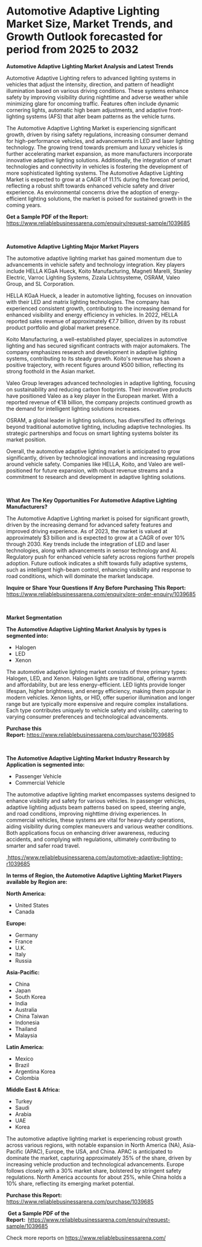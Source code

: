 <p><h1>Automotive Adaptive Lighting Market Size, Market Trends, and Growth Outlook forecasted for period from 2025 to 2032</h1></p><p><strong>Automotive Adaptive Lighting Market Analysis and Latest Trends</strong></p>
<p><p>Automotive Adaptive Lighting refers to advanced lighting systems in vehicles that adjust the intensity, direction, and pattern of headlight illumination based on various driving conditions. These systems enhance safety by improving visibility during nighttime and adverse weather while minimizing glare for oncoming traffic. Features often include dynamic cornering lights, automatic high beam adjustments, and adaptive front-lighting systems (AFS) that alter beam patterns as the vehicle turns.</p><p>The Automotive Adaptive Lighting Market is experiencing significant growth, driven by rising safety regulations, increasing consumer demand for high-performance vehicles, and advancements in LED and laser lighting technology. The growing trend towards premium and luxury vehicles is further accelerating market expansion, as more manufacturers incorporate innovative adaptive lighting solutions. Additionally, the integration of smart technologies and connectivity in vehicles is fostering the development of more sophisticated lighting systems. The Automotive Adaptive Lighting Market is expected to grow at a CAGR of 11.1% during the forecast period, reflecting a robust shift towards enhanced vehicle safety and driver experience. As environmental concerns drive the adoption of energy-efficient lighting solutions, the market is poised for sustained growth in the coming years.</p></p>
<p><strong>Get a Sample PDF of the Report:&nbsp;</strong> <a href="https://www.reliablebusinessarena.com/enquiry/request-sample/1039685?utm_campaign=2724&utm_medium=2&utm_source=Github&utm_content=ia&utm_term=28022025&utm_id=automotive-adaptive-lighting">https://www.reliablebusinessarena.com/enquiry/request-sample/1039685</a></p>
<p>&nbsp;</p>
<p><strong>Automotive Adaptive Lighting Major Market Players</strong></p>
<p><p>The automotive adaptive lighting market has gained momentum due to advancements in vehicle safety and technology integration. Key players include HELLA KGaA Hueck, Koito Manufacturing, Magneti Marelli, Stanley Electric, Varroc Lighting Systems, Zizala Lichtsysteme, OSRAM, Valeo Group, and SL Corporation.</p><p>HELLA KGaA Hueck, a leader in automotive lighting, focuses on innovation with their LED and matrix lighting technologies. The company has experienced consistent growth, contributing to the increasing demand for enhanced visibility and energy efficiency in vehicles. In 2022, HELLA reported sales revenue of approximately €7.7 billion, driven by its robust product portfolio and global market presence.</p><p>Koito Manufacturing, a well-established player, specializes in automotive lighting and has secured significant contracts with major automakers. The company emphasizes research and development in adaptive lighting systems, contributing to its steady growth. Koito's revenue has shown a positive trajectory, with recent figures around ¥500 billion, reflecting its strong foothold in the Asian market.</p><p>Valeo Group leverages advanced technologies in adaptive lighting, focusing on sustainability and reducing carbon footprints. Their innovative products have positioned Valeo as a key player in the European market. With a reported revenue of €18 billion, the company projects continued growth as the demand for intelligent lighting solutions increases.</p><p>OSRAM, a global leader in lighting solutions, has diversified its offerings beyond traditional automotive lighting, including adaptive technologies. Its strategic partnerships and focus on smart lighting systems bolster its market position. </p><p>Overall, the automotive adaptive lighting market is anticipated to grow significantly, driven by technological innovations and increasing regulations around vehicle safety. Companies like HELLA, Koito, and Valeo are well-positioned for future expansion, with robust revenue streams and a commitment to research and development in adaptive lighting solutions.</p></p>
<p>&nbsp;</p>
<p><strong>What Are The Key Opportunities For Automotive Adaptive Lighting Manufacturers?</strong></p>
<p><p>The Automotive Adaptive Lighting market is poised for significant growth, driven by the increasing demand for advanced safety features and improved driving experience. As of 2023, the market is valued at approximately $3 billion and is expected to grow at a CAGR of over 10% through 2030. Key trends include the integration of LED and laser technologies, along with advancements in sensor technology and AI. Regulatory push for enhanced vehicle safety across regions further propels adoption. Future outlook indicates a shift towards fully adaptive systems, such as intelligent high-beam control, enhancing visibility and response to road conditions, which will dominate the market landscape.</p></p>
<p><strong>Inquire or Share Your Questions If Any Before Purchasing This Report:</strong> <a href="https://www.reliablebusinessarena.com/enquiry/pre-order-enquiry/1039685?utm_campaign=2724&utm_medium=2&utm_source=Github&utm_content=ia&utm_term=28022025&utm_id=automotive-adaptive-lighting">https://www.reliablebusinessarena.com/enquiry/pre-order-enquiry/1039685</a></p>
<p>&nbsp;</p>
<p><strong>Market Segmentation</strong></p>
<p><strong>The Automotive Adaptive Lighting Market Analysis by types is segmented into:</strong></p>
<p><ul><li>Halogen</li><li>LED</li><li>Xenon</li></ul></p>
<p><p>The automotive adaptive lighting market consists of three primary types: Halogen, LED, and Xenon. Halogen lights are traditional, offering warmth and affordability, but are less energy-efficient. LED lights provide longer lifespan, higher brightness, and energy efficiency, making them popular in modern vehicles. Xenon lights, or HID, offer superior illumination and longer range but are typically more expensive and require complex installations. Each type contributes uniquely to vehicle safety and visibility, catering to varying consumer preferences and technological advancements.</p></p>
<p><strong>Purchase this Report:&nbsp;</strong><a href="https://www.reliablebusinessarena.com/purchase/1039685?utm_campaign=2724&utm_medium=2&utm_source=Github&utm_content=ia&utm_term=28022025&utm_id=automotive-adaptive-lighting">https://www.reliablebusinessarena.com/purchase/1039685</a></p>
<p>&nbsp;</p>
<p><strong>The Automotive Adaptive Lighting Market Industry Research by Application is segmented into:</strong></p>
<p><ul><li>Passenger Vehicle</li><li>Commercial Vehicle</li></ul></p>
<p><p>The automotive adaptive lighting market encompasses systems designed to enhance visibility and safety for various vehicles. In passenger vehicles, adaptive lighting adjusts beam patterns based on speed, steering angle, and road conditions, improving nighttime driving experiences. In commercial vehicles, these systems are vital for heavy-duty operations, aiding visibility during complex maneuvers and various weather conditions. Both applications focus on enhancing driver awareness, reducing accidents, and complying with regulations, ultimately contributing to smarter and safer road travel.</p></p>
<p><a href="https://www.reliablebusinessarena.com/automotive-adaptive-lighting-r1039685?utm_campaign=2724&utm_medium=2&utm_source=Github&utm_content=ia&utm_term=28022025&utm_id=automotive-adaptive-lighting">&nbsp;https://www.reliablebusinessarena.com/automotive-adaptive-lighting-r1039685</a></p>
<p><strong>In terms of Region, the Automotive Adaptive Lighting Market Players available by Region are:</strong></p>
<p>
    <p> <strong> North America: </strong>
        <ul>
            <li>United States</li>
            <li>Canada</li>
        </ul>
        </p> 
    <p> <strong> Europe: </strong>
        <ul>
            <li>Germany</li>
            <li>France</li>
            <li>U.K.</li>
            <li>Italy</li>
            <li>Russia</li>
        </ul>
        </p> 
    <p> <strong> Asia-Pacific: </strong>
        <ul>
            <li>China</li>
            <li>Japan</li>
            <li>South Korea</li>
            <li>India</li>
            <li>Australia</li>
            <li>China Taiwan</li>
            <li>Indonesia</li>
            <li>Thailand</li>
            <li>Malaysia</li>
        </ul>
        </p> 
    <p> <strong> Latin America: </strong>
        <ul>
            <li>Mexico</li>
            <li>Brazil</li>
            <li>Argentina Korea</li>
            <li>Colombia</li>
        </ul>
        </p> 
    <p> <strong> Middle East & Africa: </strong>
        <ul>
            <li>Turkey</li>
            <li>Saudi</li>
            <li>Arabia</li>
            <li>UAE</li>
            <li>Korea</li>
        </ul>
    </p>
    </p>
<p><p>The automotive adaptive lighting market is experiencing robust growth across various regions, with notable expansion in North America (NA), Asia-Pacific (APAC), Europe, the USA, and China. APAC is anticipated to dominate the market, capturing approximately 35% of the share, driven by increasing vehicle production and technological advancements. Europe follows closely with a 30% market share, bolstered by stringent safety regulations. North America accounts for about 25%, while China holds a 10% share, reflecting its emerging market potential.</p></p>
<p><strong>Purchase this Report: </strong><a href="https://www.reliablebusinessarena.com/purchase/1039685?utm_campaign=2724&utm_medium=2&utm_source=Github&utm_content=ia&utm_term=28022025&utm_id=automotive-adaptive-lighting">https://www.reliablebusinessarena.com/purchase/1039685</a></p>
<p>&nbsp;<strong>Get a Sample PDF of the Report:&nbsp;&nbsp;</strong><a href="https://www.reliablebusinessarena.com/enquiry/request-sample/1039685?utm_campaign=2724&utm_medium=2&utm_source=Github&utm_content=ia&utm_term=28022025&utm_id=automotive-adaptive-lighting">https://www.reliablebusinessarena.com/enquiry/request-sample/1039685</a></p>
<p><strong></strong></p>
<p>Check more reports on <a href="https://www.reliablebusinessarena.com/?utm_campaign=2724&utm_medium=2&utm_source=Github&utm_content=ia&utm_term=28022025&utm_id=automotive-adaptive-lighting">https://www.reliablebusinessarena.com/</a></p>
